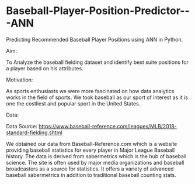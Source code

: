 # Baseball-Player-Position-Predictor---ANN
Predicting Recommended Baseball Player Positions using ANN in Python. 

Aim: 

To Analyze the baseball fielding dataset and identify best suite positions for a player based on his attributes. 

Motivation: 

As sports enthusiasts we were more fascinated on how data analytics works in the field of sports. We took baseball as our sport of interest as it is one the costliest and popular sport in the United States. 

Data:

Data Source: https://www.baseball-reference.com/leagues/MLB/2018-standard-fielding.shtml 

We obtained our data from Baseball-Reference.com which is a website providing baseball statistics for every player in Major League Baseball history. The data is derived from sabermetrics which is the hub of baseball science. The site is often used by major media organizations and baseball broadcasters as a source for statistics. It offers a variety of advanced baseball sabermetrics in addition to traditional baseball counting stats.
